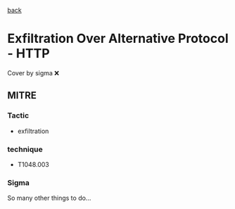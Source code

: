[back](../index.md)
# Exfiltration Over Alternative Protocol - HTTP
Cover by sigma :x: 

## MITRE
### Tactic
  - exfiltration

### technique
  - T1048.003

### Sigma

 So many other things to do...